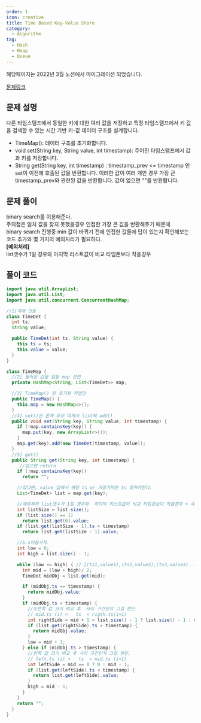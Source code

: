 ```yaml
---
order: 1
icon: creative
title: Time Based Key-Value Store
category:
  - Algorithm
tag:
  - Hash
  - Heap
  - Queue
---
```


해당페이지는 2022년 3월 노션에서 마이그레이션 되었습니다.

[문제링크](https://leetcode.com/problems/time-based-key-value-store/)

## 문제 설명

다른 타임스탬프에서 동일한 키에 대한 여러 값을 저장하고 특정 타임스탬프에서 키 값을 검색할 수 있는 시간 기반 키-값 데이터 구조를 설계합니다.

- TimeMap(): 데이터 구조를 초기화합니다.
- void set(String key, String value, int timestamp): 주어진 타임스탬프에서 값과 키를 저장합니다.
- String get(String key, int timestamp) : timestamp_prev <= timestamp 인 set이 이전에 호출된 값을 반환합니다. 이러한 값이 여러 개인 경우 가장 큰 timestamp_prev와 관련된 값을 반환합니다. 값이 없으면 ""를 반환합니다.

## 문제 풀이

binary search를 이용해준다.  
주의점은 일치 값을 찾지 못했을경우 인접한 가장 큰 값을 반환해주기 때문에  
binary search 진행중 min 값이 바뀌기 전에 인접한 값들에 답이 있는지 확인해보는  
코드 추가와 몇 가지의 예외처리가 필요하다.  
**[예외처리]**  
list갯수가 1일 경우와 마지막 리스트값이 비교 타임존보다 작을경우

## 풀이 코드

```java
import java.util.ArrayList;
import java.util.List;
import java.util.concurrent.ConcurrentHashMap;

//1]객체 만듬
class TimeDet {
  int ts;
  String value;

  public TimeDet(int ts, String value) {
    this.ts = ts;
    this.value = value;
  }
}

class TimeMap {
  //2] 들어온 값을 담을 map 선언
  private HashMap<String, List<TimeDet>> map;

  //3] TimeMap() 은 초기화 작업만
  public TimeMap() {
    this.map = new HashMap<>();
  }
  //4] set()은 존재 유무 따져서 list에 add()
  public void set(String key, String value, int timestamp) {
    if (!map.containsKey(key)) {
      map.put(key, new ArrayList<>());
    }
    map.get(key).add(new TimeDet(timestamp, value));
  }
  //5] get()
  public String get(String key, int timestamp) {
     //없으면 return
    if (!map.containsKey(key))
      return "";

    //있다면, value 값에서 해당 ts or 가장가까운 ts 찾아야한다.
    List<TimeDet> list = map.get(key);

    //예외처리 list갯수가 1일 경우와  마지막 리스트값이 비교 타임존보다 작을경우 + 속도면에서도 좋음
    int listSize = list.size();
    if (list.size() == 1)
      return list.get(0).value;
    if (list.get(listSize - 1).ts < timestamp)
      return list.get(listSize - 1).value;

    //b.s이용시작.
    int low = 0;
    int high = list.size() - 1;

    while (low <= high) { // [(ts1,value1),(ts2,value2),(ts3,value3).....] 들어온 ts 같거나 가장 큰 값
      int mid = (low + high)/ 2;
      TimeDet midObj = list.get(mid);

      if (midObj.ts == timestamp) {
        return midObj.value;
      }
      if (midObj.ts < timestamp) {
        //오른쪽 값 크기 비교 후  사이 구간인지 그걸 판단.
        // mid.ts (i) <   ts  < rigth.ts(i+1)
        int rightSide = mid + 1 > list.size() - 1 ? list.size() - 1 : mid + 1;
        if (list.get(rightSide).ts > timestamp) {
          return midObj.value;
        }
        low = mid + 1;
      } else if (midObj.ts > timestamp) {
        //왼쪽 값 크기 비교 후 사이 구간인지 그걸 판단.
        // left.ts (i) <   ts  < mid.ts (i+1)
        int leftSide = mid == 0 ? 0 : mid - 1;
        if (list.get(leftSide).ts < timestamp) {
          return list.get(leftSide).value;
        }
        high = mid - 1;
      }
    }
    return "";
  }
}
```

